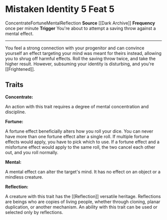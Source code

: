 ﻿---
actions: '[reaction]'
cost: null
element: null
feat: Mistaken Identity
frequency: once per minute
heighten_level: null
id: '3797'
level: '5'
name: Mistaken Identity
prerequisite: null
rarity: Common
requirement: null
school: null
source: '[[DATABASE/source/Dark Archive|Dark Archive]]'
subcategory: null
trait:
- '[[DATABASE/trait/Concentrate|Concentrate]]'
- '[[DATABASE/trait/Fortune|Fortune]]'
- '[[DATABASE/trait/Mental|Mental]]'
- '[[DATABASE/trait/Reflection|Reflection]]'
trigger: You're about to attempt a saving throw against a [[DATABASE/trait/Mental|mental]]
  effect.
type: Feat

---
# Mistaken Identity <span class="action-icon">5</span> <span class="item-type">Feat 5</span>

<span class="item-trait">Concentrate</span><span class="item-trait">Fortune</span><span class="item-trait">Mental</span><span class="item-trait">Reflection</span>
**Source** [[Dark Archive]]
**Frequency** once per minute
**Trigger** You're about to attempt a saving throw against a mental effect.

---
You feel a strong connection with your progenitor and can convince yourself an effect targeting your mind was meant for theirs instead, allowing you to shrug off harmful effects. Roll the saving throw twice, and take the higher result. However, subsuming your identity is disturbing, and you're [[Frightened]].

## Traits

**Concentrate:**

An action with this trait requires a degree of mental concentration and discipline.

**Fortune:**

A fortune effect beneficially alters how you roll your dice. You can never have more than one fortune effect alter a single roll. If multiple fortune effects would apply, you have to pick which to use. If a fortune effect and a misfortune effect would apply to the same roll, the two cancel each other out, and you roll normally.

**Mental:**

A mental effect can alter the target's mind. It has no effect on an object or a mindless creature.

**Reflection:**

A creature with this trait has the [[Reflection]] versatile heritage. Reflections are beings who are copies of living people, whether through cloning, planar duplication, or another mechanism. An ability with this trait can be used or selected only by reflections.